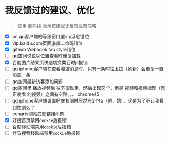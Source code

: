# 我反馈过的建议、优化

> 使用 ~~删除线~~ 表示该建议无反馈或者忽略

- [x] pc qq客户端的等级窗口里vip浮层错位
- [x] vip.baidu.com页面底部二维码错位
- [x] github Webhook tab style错位
- [ ] qq空间说说以位置查看时重复加载
- [x] 百度图片结果页快速切换类目时js报错
- [ ] qq iphone客户端在查看漫游消息时，只有一条时往上拉（刷新）会重复一直加载一条
- [ ] qq空间最新访客添加问题
- [ ] qq空间里  播放视频后 往下滚动走，然后出现这个，但是 视频和视频标题（您正收看 的视频）之间有空隙。。。 chrome45
- [ ] qq iphone客户端设置好友权限时居然有2个ta（他、她），这是为了不让我看到性别么？
- [ ] echarts网站底部链接问题
- [x] 好搜首页禁用`cookie`后报错
- [ ] 百度移动端禁用`cookie`后报错
- [ ] 什马搜索移动端禁用`cookie`后报错
